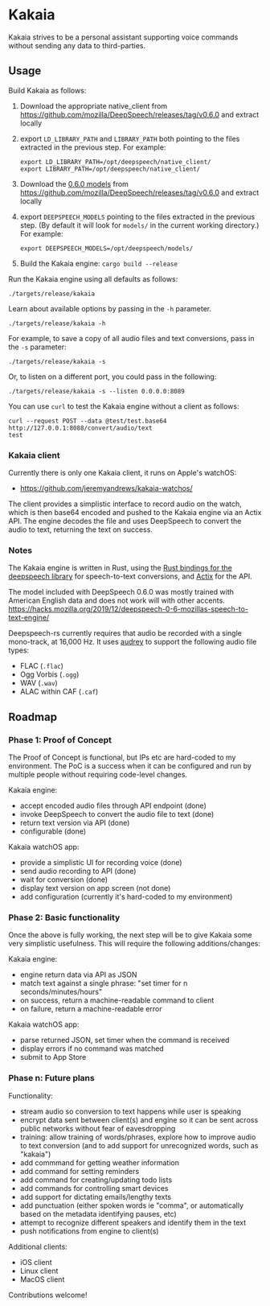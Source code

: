 # Kakaia

Kakaia strives to be a personal assistant supporting voice commands without sending any data to third-parties.

## Usage

Build Kakaia as follows:

1. Download the appropriate native_client from https://github.com/mozilla/DeepSpeech/releases/tag/v0.6.0 and extract locally
1. export `LD_LIBRARY_PATH` and `LIBRARY_PATH` both pointing to the files extracted in the previous step. For example:

    ```
    export LD_LIBRARY_PATH=/opt/deepspeech/native_client/
    export LIBRARY_PATH=/opt/deepspeech/native_client/
    ```

1. Download the [0.6.0 models](https://github.com/mozilla/DeepSpeech/releases/download/v0.6.0/deepspeech-0.6.0-models.tar.gz) from https://github.com/mozilla/DeepSpeech/releases/tag/v0.6.0 and extract locally
1. export `DEEPSPEECH_MODELS` pointing to the files extracted in the previous step. (By default it will look for `models/` in the current working directory.) For example:

    ```
    export DEEPSPEECH_MODELS=/opt/deepspeech/models/
    ```

1. Build the Kakaia engine: `cargo build --release`

Run the Kakaia engine using all defaults as follows:

    ./targets/release/kakaia

Learn about available options by passing in the `-h` parameter.

    ./targets/release/kakaia -h

For example, to save a copy of all audio files and text conversions, pass in the `-s` parameter:

    ./targets/release/kakaia -s

Or, to listen on a different port, you could pass in the following:

    ./targets/release/kakaia -s --listen 0.0.0.0:8089

You can use `curl` to test the Kakaia engine without a client as follows:

```
curl --request POST --data @test/test.base64 http://127.0.0.1:8088/convert/audio/text
test
```

### Kakaia client

Currently there is only one Kakaia client, it runs on Apple's watchOS:

- https://github.com/jeremyandrews/kakaia-watchos/

The client provides a simplistic interface to record audio on the watch, which is then base64 encoded and pushed to the Kakaia engine via an Actix API. The engine decodes the file and uses DeepSpeech to convert the audio to text, returning the text on success.

### Notes

The Kakaia engine is written in Rust, using the [Rust bindings for the deepspeech library](https://github.com/RustAudio/deepspeech-rs) for speech-to-text conversions, and [Actix](https://actix.rs/) for the API.

The model included with DeepSpeech 0.6.0 was mostly trained with American English data and does not work will with other accents. https://hacks.mozilla.org/2019/12/deepspeech-0-6-mozillas-speech-to-text-engine/

Deepspeech-rs currently requires that audio be recorded with a single mono-track, at 16,000 Hz. It uses [audrey](https://github.com/RustAudio/audrey) to support the following audio file types:

- FLAC (`.flac`)
- Ogg Vorbis (`.ogg`)
- WAV (`.wav`)
- ALAC within CAF (`.caf`)

## Roadmap

### Phase 1: Proof of Concept

The Proof of Concept is functional, but IPs etc are hard-coded to my environment. The PoC is a success when it can be configured and run by multiple people without requiring code-level changes.

Kakaia engine:

- accept encoded audio files through API endpoint (done)
- invoke DeepSpeech to convert the audio file to text (done)
- return text version via API (done)
- configurable (done)

Kakaia watchOS app:

- provide a simplistic UI for recording voice (done)
- send audio recording to API (done)
- wait for conversion (done)
- display text version on app screen (not done)
- add configuration (currently it's hard-coded to my environment)

### Phase 2: Basic functionality

Once the above is fully working, the next step will be to give Kakaia some very simplistic usefulness. This will require the following additions/changes:

Kakaia engine:

- engine return data via API as JSON
- match text against a single phrase: "set timer for n seconds/minutes/hours"
- on success, return a machine-readable command to client
- on failure, return a machine-readable error

Kakaia watchOS app:

- parse returned JSON, set timer when the command is received
- display errors if no command was matched
- submit to App Store

### Phase n: Future plans

Functionality:

- stream audio so conversion to text happens while user is speaking
- encrypt data sent between client(s) and engine so it can be sent across public networks without fear of eavesdropping
- training: allow training of words/phrases, explore how to improve audio to text conversion (and to add support for unrecognized words, such as "kakaia")
- add commmand for getting weather information
- add command for setting reminders
- add command for creating/updating todo lists
- add commands for controlling smart devices
- add support for dictating emails/lengthy texts
- add punctuation (either spoken words ie "comma", or automatically based on the metadata identifying pauses, etc)
- attempt to recognize different speakers and identify them in the text
- push notifications from engine to client(s)

Additional clients:

- iOS client
- Linux client
- MacOS client

Contributions welcome!